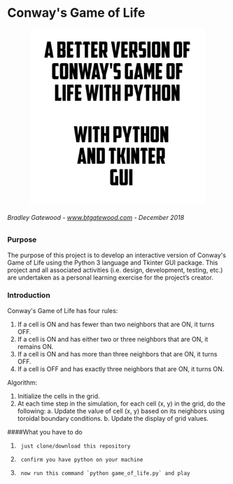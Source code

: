 # Conway's Game of Life


<p align="center">
  <img src="_con.jpg" width=400 alt="logo"/>
</p>


###### Bradley Gatewood - www.btgatewood.com - December 2018

### Purpose
The purpose of this project is to develop an interactive version of Conway's Game of Life using the Python 3 language and Tkinter GUI package.  This project and all associated activities (i.e. design, development, testing, etc.) are undertaken as a personal learning exercise for the project’s creator.

### Introduction
Conway's Game of Life has four rules:
1.	If a cell is ON and has fewer than two neighbors that are ON, it turns OFF.
2.	If a cell is ON and has either two or three neighbors that are ON, it remains ON.
3.	If a cell is ON and has more than three neighbors that are ON, it turns OFF.
4.	If a cell is OFF and has exactly three neighbors that are ON, it turns ON.

Algorithm:
1.	Initialize the cells in the grid.
2.	At each time step in the simulation, for each cell (x, y) in the grid, do the following:
	a.	Update the value of cell (x, y) based on its neighbors using toroidal boundary conditions.
	b.	Update the display of grid values.

####What you have to do
1.      just clone/download this repository 
2.      confirm you have python on your machine
3.      now run this command `python game_of_life.py` and play 
